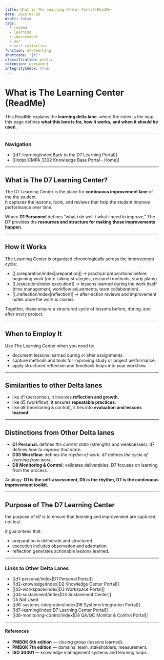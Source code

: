 ```yaml
---
title: What is The Learning Center Portal(ReadMe)
date: 2025-08-29
draft: false
tags:
  - readme
  - learning
  - improvement
  - aar
  - self-reflection
function: d7-learning
shortcode: "[r]"
classification: public
retention: permanent
integrityCheck: true
---
```

# What is The Learning Center (ReadMe)

This ReadMe explains the **learning delta lane**. where the index is the map, this page defines **what this lane is for, how it works, and when it should be used**.  

---
### Navigation

- [[d7-learning/index|Back to the D7 Learning Portal]]  
- [[index|CMPA 3302 Knowledge Base Portal - Home]]

---
## What is The D7 Learning Center?

The D7 Learning Center is the place for **continuous improvement lane** of the the student.  
It captures the lessons, tools, and reviews that help the student improve performance over time.  

Where **D1 Personnel** defines “what i do well / what i need to improve,” The D7 provides the **resources and structure for making those improvements happen**.  

---
## How it Works

The Learning Center is organized chronologically across the improvement cycle:  

- [[./preparation/index|preparation]] → practical preparations before beginning work (note-taking strategies, research methods, study plans).  
- [[./execution/index|execution]] → lessons learned during the work itself (time management, workflow adjustments, team collaboration).  
- [[./reflection/index|reflection]] → after-action reviews and improvement notes once the work is closed.  

Together, these ensure a structured cycle of lessons before, during, and after every project.  

---
## When to Employ It

Use The Learning Center when you need to:  
- document lessons learned during or after assignments.  
- capture methods and tools for improving study or project performance.  
- apply structured reflection and feedback loops into your workflow.  

---
## Similarities to other Delta lanes

- like d1 (personnel), it involves **reflection and growth**.  
- like d5 (workflow), it ensures **repeatable practices**.  
- like d8 (monitoring & control), it ties into **evaluation and lessons learned**.  

---
## Distinctions from Other Delta lanes

- **D1 Personal:** defines *the current state* (strengths and weaknesses). d7 defines *how to improve that state*.  
- **D35 Workflow:** defines *the rhythm of work*. d7 defines *the cycle of learning from work*.  
- **D8  Monitoring & Control:** validates deliverables. D7 focuses on learning from the process.  

Analogy: **D1 is the self-assessment, D5 is the rhythm, D7 is the continuous improvement toolkit.**

---
## Purpose of The D7 Learning Center

the purpose of d7 is to ensure that learning and improvement are captured, not lost.  

it guarantees that:  
- preparation is deliberate and structured.  
- execution includes observation and adaptation.  
- reflection generates actionable lessons learned.  

---
### Links to Other Delta Lanes  

- [[d1-personal/index|D1 Personal Portal]]  
- [[d2-knowledge/index|D2 Knowledge Center Portal]]
- [[d3-workspace/index|D3 Workspace Portal]] 
- [[d4-sustainment/index|D4 Sustainment Center]]  
- D5 Not Used
- [[d6-systems-integration/index|D6 Systems Integration Portal]]  
- [[d7-learning/index|D7 Learning Center Portal]]  
- [[d8-monitoring-control/index|D8 QA/QC Monitor & Control Portal]]  

---
####  **References**

- **PMBOK 6th edition** — closing group (lessons learned).  
- **PMBOK 7th edition** — domains: team, stakeholders, measurement.  
- **ISO 30401** — knowledge management systems and learning loops.  

